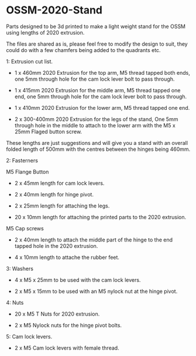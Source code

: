# OSSM-2020-Stand
Parts designed to be 3d printed to make a light weight stand for the OSSM using lengths of 2020 extrusion.

The files are shared as is, please feel free to modify the design to suit, they could do with a few chamfers being added to the quadrants etc.

1: Extrusion cut list.

 - 1 x 460mm 2020 Extrusion for the top arm, M5 thread tapped both ends, one 5mm through hole for the cam lock lever bolt to pass through.

 - 1 x 415mm 2020 Extrusion for the middle arm, M5 thread tapped one end, one 5mm through hole for the cam lock lever bolt to pass through.

 - 1 x 410mm 2020 Extrusion for the lower arm, M5 thread tapped one end.

 - 2 x 300-400mm 2020 Extrusion for the legs of the stand, One 5mm through hole in the middle to attach to the lower arm with the M5 x 25mm Flaged button screw.

These lengths are just suggestions and will give you a stand with an overall folded length of 500mm with the centres between the hinges being 460mm.

2: Fasterners

M5 Flange Button

 - 2 x 45mm length for cam lock levers.

 - 2 x 40mm length for hinge pivot.

 - 2 x 25mm length for attaching the legs.

 - 20 x 10mm length for attaching the printed parts to the 2020 extrusion.

M5 Cap screws

 - 2 x 40mm length to attach the middle part of the hinge to the end tapped hole in the 2020 extrusion.

 - 4 x 10mm length to attache the rubber feet.

3: Washers

 - 4 x M5 x 25mm to be used with the cam lock levers.

 - 2 x M5 x 15mm to be used with an M5 nylock nut at the hinge pivot.

4: Nuts

 - 20 x M5 T Nuts for 2020 extrusion.

 - 2 x M5 Nylock nuts for the hinge pivot bolts.

5: Cam lock levers.

 - 2 x M5 Cam lock levers with female thread.
